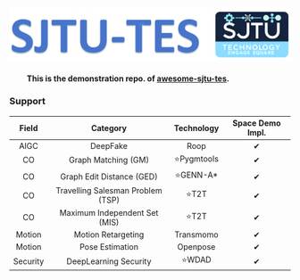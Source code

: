 <div align="center">
<img src="docs/sjtutes2.png" alt="logo" width="750"/>
</div> 

#### &emsp;&emsp; This is the demonstration repo. of [awesome-sjtu-tes](https://github.com/SJTU-TES/awesome-sjtu-tes). 

### Support

|  Field   |             Category              | Technology  | Space Demo Impl. |
|:--------:|:---------------------------------:|:-----------:|:----------------:|
|   AIGC   |             DeepFake              |    Roop     |        ✔         |
|    CO    |        Graph Matching (GM)        | ⭐Pygmtools |        ✔         |
|    CO    |     Graph Edit Distance (GED)     |  ⭐GENN-A*  |        ✔         |
|    CO    | Travelling Salesman Problem (TSP) |    ⭐T2T    |        ✔         |
|    CO    |   Maximum Independent Set (MIS)   |    ⭐T2T    |        ✔         |
|  Motion  |        Motion Retargeting         |  Transmomo  |        ✔         |
|  Motion  |          Pose Estimation          |  Openpose   |        ✔         |
| Security |       DeepLearning Security       |   ⭐WDAD    |        ✔         |